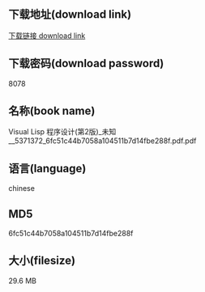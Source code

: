 ## 下载地址(download link)
[下载链接 download link](https://voluble-croquembouche-d321dc.netlify.app/?s=Visual+Lisp+%E7%A8%8B%E5%BA%8F%E8%AE%BE%E8%AE%A1%28%E7%AC%AC2%E7%89%88%29_%E6%9C%AA%E7%9F%A5__5371372_6fc51c44b7058a104511b7d14fbe288f.pdf)

## 下载密码(download password)
8078

## 名称(book name)
Visual Lisp 程序设计(第2版)_未知__5371372_6fc51c44b7058a104511b7d14fbe288f.pdf.pdf

## 语言(language)
chinese

## MD5
6fc51c44b7058a104511b7d14fbe288f

## 大小(filesize)
29.6 MB
